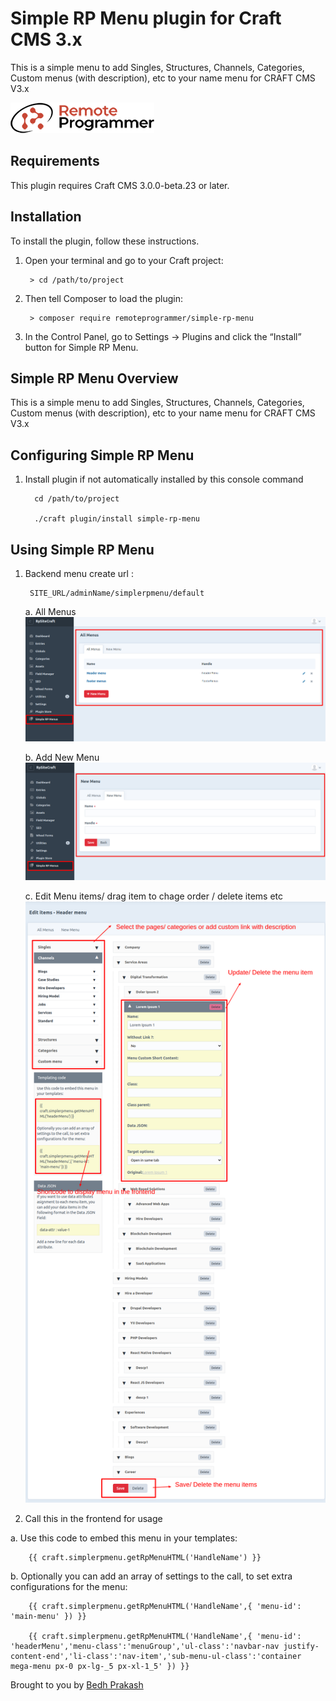 # Simple RP Menu plugin for Craft CMS 3.x

This is a simple menu to add Singles, Structures, Channels, Categories, Custom menus (with description), etc to your name menu for CRAFT CMS V3.x

![Screenshot](resources/img/plugin-logo.png)

## Requirements

This plugin requires Craft CMS 3.0.0-beta.23 or later.

## Installation

To install the plugin, follow these instructions.

1. Open your terminal and go to your Craft project:

        > cd /path/to/project

2. Then tell Composer to load the plugin:

        > composer require remoteprogrammer/simple-rp-menu

3. In the Control Panel, go to Settings → Plugins and click the “Install” button for Simple RP Menu.

## Simple RP Menu Overview

This is a simple menu to add Singles, Structures, Channels, Categories, Custom menus (with description), etc to your name menu for CRAFT CMS V3.x

## Configuring Simple RP Menu

1. Install plugin if not automatically installed by this console command

         cd /path/to/project
        
         ./craft plugin/install simple-rp-menu
        
## Using Simple RP Menu

1. Backend menu create url :

        SITE_URL/adminName/simplerpmenu/default
        
   a. All Menus
	   ![Screenshot](resources/screenshots/All-Menus-SimpleRpMenu.png)
        
   b. Add New Menu
	   ![Screenshot](resources/screenshots/New-menu-SimpleRpMenu.png)
        
   c. Edit Menu items/ drag item to chage order / delete items etc
	   ![Screenshot](resources/screenshots/Edit-items-menu-SimpleRpMenu.png)

2. Call this in the frontend for usage

  a. Use this code to embed this menu in your templates:

        {{ craft.simplerpmenu.getRpMenuHTML('HandleName') }}
  
  b. Optionally you can add an array of settings to the call, to set extra configurations for the menu:

        {{ craft.simplerpmenu.getRpMenuHTML('HandleName',{ 'menu-id': 'main-menu' }) }}
        
        {{ craft.simplerpmenu.getRpMenuHTML('HandleName',{ 'menu-id': 'headerMenu','menu-class':'menuGroup','ul-class':'navbar-nav justify-content-end','li-class':'nav-item','sub-menu-ul-class':'container mega-menu px-0 px-lg-_5 px-xl-1_5' }) }}

Brought to you by [Bedh Prakash](https://github.com/bedh-rp)
